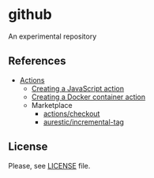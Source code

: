 # github

An experimental repository

## References

-   [Actions](https://docs.github.com/en/actions)
    -   [Creating a JavaScript action](https://docs.github.com/en/actions/creating-actions/creating-a-javascript-action)
    -   [Creating a Docker container action](https://docs.github.com/en/actions/creating-actions/creating-a-docker-container-action)
    -   Marketplace
        -   [actions/checkout](https://github.com/actions/checkout)
        -   [aurestic/incremental-tag](https://github.com/aurestic/incremental-tag)

## License

Please, see [LICENSE](./LICENSE) file.
